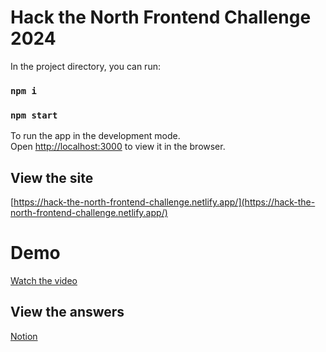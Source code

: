 # Hack the North Frontend Challenge 2024

In the project directory, you can run:

### `npm i`
### `npm start`

To run the app in the development mode.\
Open [http://localhost:3000](http://localhost:3000) to view it in the browser.

## View the site

[https://hack-the-north-frontend-challenge.netlify.app/](https://hack-the-north-frontend-challenge.netlify.app/) 

# Demo

[Watch the video](https://drive.google.com/file/d/1YwG0KlZFJTKS-Ru9QsJ1k9zETk624Hey/view?usp=sharing)

## View the answers 

[Notion](https://cheddar-ginger-0e0.notion.site/Hack-the-North-Frontend-Challenge-f828a7c45caa45d8a7730d2564b46c86) 
